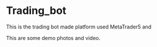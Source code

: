 # Trading_bot
This is the trading bot made platform used MetaTrader5 and  

This are some demo photos and video.


